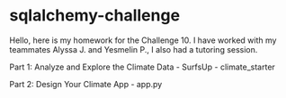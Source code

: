 # sqlalchemy-challenge


Hello, here is my homework for the Challenge 10. I have worked with my teammates Alyssa J. and Yesmelin P., I also had a tutoring session.


Part 1: Analyze and Explore the Climate Data - SurfsUp - climate_starter

Part 2: Design Your Climate App - app.py

